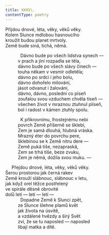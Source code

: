 ```yaml
---
title: XXXV\.
contentType: poetry
---
```


<section>

Přijdou dnové, léta, věky, věků věky.  
Kolem Slunce mdlobou hasnoucího  
kroužit budou planet mrtvoly.  
Země bude siná, tichá, němá.

</section>

<section>

            Dávno bude po všech lidstva synech —  
          v prach a jíní rozpadla se těla,  
          dávno bude po všech slávy činech —  
          touha někam v vesmír odletěla;  
          dávno po srdci i jeho bolu,  
          dávno dohořelo milování,  
          jásot odvanut i žalování,  
          dávno, dávno, poslední co píseň  
          zoufalou svou vzduchem chvěla tíseň —  
          všechen život v mraznou ztuhnul plíseň,  
          bol i radost v kámen ztuhly spolu.

</section>

<section>

            K příkrovnímu, lhostejnému nebi  
          povrch Země příšerně se šklebí,  
          Zem je samá dlouhá, hlubná vráska.  
          Mrazný éter do povrchu pere,  
          šklebinou se k Země nitru dere —  
          Země puká tiše, nezapraská,  
          Zem se trhá tiše, beze zvuku,  
          Zem je němá, dožila svou muku. —

</section>

<section>

     Přejdou dnové, léta, věky, věků věky.  
Šerou prostorou jak černá rakev  
Země krouží slábnouc, slábnouc v letu,  
jak když orel těžce postřelený  
ve spirále děsně obrovité  
dolů letí — letí — letí —  
            Dopadne Země k Slunci zpět,  
          ze Slunce šlehne plamů květ  
          jak života na úsvitě,  
          a vzdálené hvězdy a širý Svět  
          zví, že se tu naposled — naposled  
          líbají matka a dítě.

</section>
